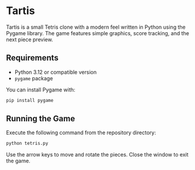 # Tartis

Tartis is a small Tetris clone with a modern feel written in Python using the
Pygame library. The game features simple graphics, score tracking, and the next
piece preview.

## Requirements

- Python 3.12 or compatible version
- `pygame` package

You can install Pygame with:

```bash
pip install pygame
```

## Running the Game

Execute the following command from the repository directory:

```bash
python tetris.py
```

Use the arrow keys to move and rotate the pieces. Close the window to exit the
game.
